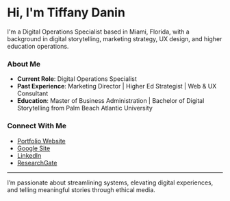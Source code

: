 # Hi, I'm Tiffany Danin

I'm a Digital Operations Specialist based in Miami, Florida, with a background in digital storytelling, marketing strategy, UX design, and higher education operations.

### About Me

- **Current Role**: Digital Operations Specialist
- **Past Experience**: Marketing Director | Higher Ed Strategist | Web & UX Consultant
- **Education**: Master of Business Administration | Bachelor of Digital Storytelling from Palm Beach Atlantic University

### Connect With Me

- [Portfolio Website](https://tiffanydanin.com)
- [Google Site](https://sites.google.com/view/tiffanydanin)
- [LinkedIn](https://linkedin.com/in/tiffanydanin)
- [ResearchGate](https://www.researchgate.net/profile/Tiffany-Danin)

---

I’m passionate about streamlining systems, elevating digital experiences, and telling meaningful stories through ethical media.  

